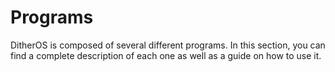 # Programs

DitherOS is composed of several different programs. In this section, you can find a complete description of each one as well as a guide on how to use it.